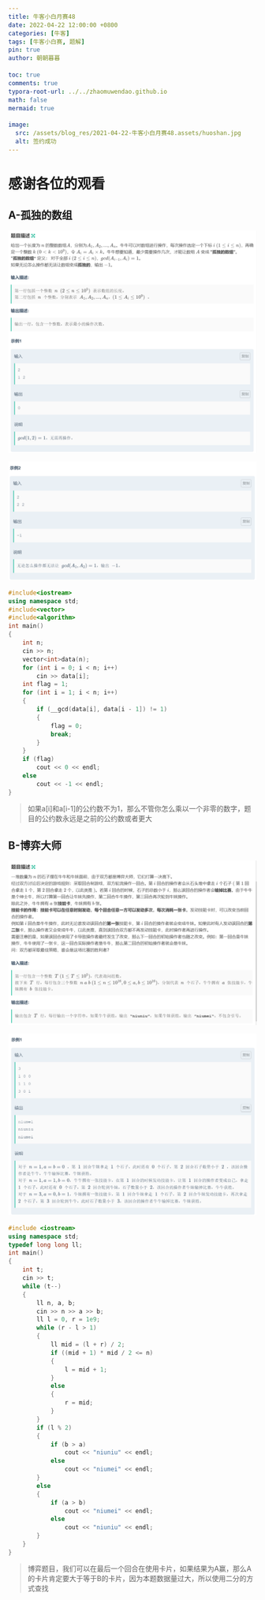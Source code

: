 ```yaml
---
title: 牛客小白月赛48
date: 2022-04-22 12:00:00 +0800
categories: [牛客]
tags: [牛客小白赛, 题解]
pin: true
author: 朝朝暮暮

toc: true
comments: true
typora-root-url: ../../zhaomuwendao.github.io
math: false
mermaid: true

image:
  src: /assets/blog_res/2021-04-22-牛客小白月赛48.assets/huoshan.jpg
  alt: 签约成功
---
```


# 感谢各位的观看

## A-孤独的数组

![image-20220422223108263](/assets/blog_res/2021-04-22-牛客小白月赛48.assets/image-20220422223108263-16506378702162.png)

![image-20220422223121902](/assets/blog_res/2021-04-22-牛客小白月赛48.assets/image-20220422223121902-16506378830033.png)

```c++
#include<iostream>
using namespace std;
#include<vector>
#include<algorithm>
int main()
{
	int n;
	cin >> n;
	vector<int>data(n);
	for (int i = 0; i < n; i++)
		cin >> data[i];
	int flag = 1;
	for (int i = 1; i < n; i++)
	{
		if (__gcd(data[i], data[i - 1]) != 1)
		{
			flag = 0;
			break;
		}
	}
	if (flag)
		cout << 0 << endl;
	else
		cout << -1 << endl;
}
```

> 如果a[i]和a[i-1]的公约数不为1，那么不管你怎么乘以一个非零的数字，题目的公约数永远是之前的公约数或者更大

## B-博弈大师

![image-20220422223317898](/assets/blog_res/2021-04-22-牛客小白月赛48.assets/image-20220422223317898.png)

![image-20220422223328072](/assets/blog_res/2021-04-22-牛客小白月赛48.assets/image-20220422223328072.png)

```c++
#include <iostream>
using namespace std;
typedef long long ll;
int main()
{
	int t;
	cin >> t;
	while (t--)
	{
		ll n, a, b;
		cin >> n >> a >> b;
		ll l = 0, r = 1e9;
		while (r - l > 1)
		{
			ll mid = (l + r) / 2;
			if ((mid + 1) * mid / 2 <= n)
			{
				l = mid + 1;
			}
			else
			{
				r = mid;
			}
		}
		if (l % 2)
		{
			if (b > a)
				cout << "niuniu" << endl;
			else
				cout << "niumei" << endl;
		}
		else
		{
			if (a > b)
				cout << "niumei" << endl;
			else
				cout << "niuniu" << endl;
		}
	}
}
```

> 博弈题目，我们可以在最后一个回合在使用卡片，如果结果为A赢，那么A的卡片肯定要大于等于B的卡片，因为本题数据量过大，所以使用二分的方式查找